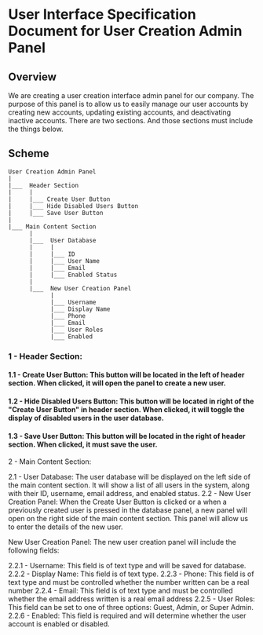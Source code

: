 # User Interface Specification Document for User Creation Admin Panel

## Overview
We are creating a user creation interface admin panel for our company. The purpose of this panel is to allow us to easily manage our user accounts by creating new accounts, updating existing accounts, and deactivating inactive accounts. There are two sections. And those sections must include the things below.

## Scheme

```
User Creation Admin Panel
|
|___  Header Section
|     |
|     |___ Create User Button
|     |___ Hide Disabled Users Button
|     |___ Save User Button
|
|___ Main Content Section
      |
      |___  User Database
      |     |
      |     |___ ID
      |     |___ User Name
      |     |___ Email
      |     |___ Enabled Status
      |
      |___  New User Creation Panel
            |
            |___ Username
            |___ Display Name
            |___ Phone
            |___ Email
            |___ User Roles
            |___ Enabled
```

### 1 - Header Section:

#### 1.1 - Create User Button: This button will be located in the left of header section. When clicked, it will open the panel to create a new user.
#### 1.2 - Hide Disabled Users Button: This button will be located in right of the "Create User Button" in header section. When clicked, it will toggle the display of disabled users in the user database.
#### 1.3 - Save User Button: This button will be located in the right of header section. When clicked, it must save the user.


2 - Main Content Section:

2.1 - User Database: The user database will be displayed on the left side of the main content section. It will show a list of all users in the system, along with their ID, username, email address, and enabled status.
2.2 - New User Creation Panel: When the Create User Button is clicked or a when a previously created user is pressed in the database panel, a new panel will open on the right side of the main content section. This panel will allow us to enter the details of the new user.

New User Creation Panel:
The new user creation panel will include the following fields:

2.2.1 - Username: This field is of text type and will be saved for database.
2.2.2 - Display Name: This field is of text type.
2.2.3 - Phone: This field is of text type and must be controlled whether the number written can be a real number
2.2.4 - Email: This field is of text type and must be controlled whether the email address written is a real email address
2.2.5 - User Roles: This field can be set to one of three options: Guest, Admin, or Super Admin.
2.2.6 - Enabled: This field is required and will determine whether the user account is enabled or disabled.
